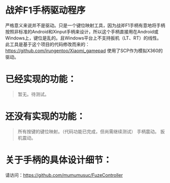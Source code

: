 # 战斧F1手柄驱动程序
严格意义来说并不是驱动。只是一个键位映射工具，因为战斧F1手柄有意地将手柄按照非标准的Android和Xinput手柄来设计，所以这个手柄直接用在Android或Windows上，键位是乱的。且Windows平台上不支持扳机（LT、RT）的线性。
此工具是基于这个项目的代码修改而来的：https://github.com/irungentoo/Xiaomi_gamepad
使用了SCP作为模拟X360的驱动。

# 已经实现的功能：
>暂无。待测试。

# 还没有实现的功能：
>所有按键的键位映射。（代码功能已完成，但尚需继续测试）
>手柄震动。
>扳机震动。

# 关于手柄的具体设计细节：
请访问：https://github.com/mumumusuc/FuzeController
